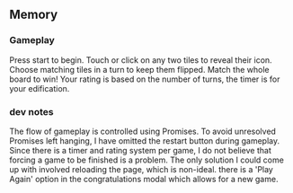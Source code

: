 ## Memory

### Gameplay

Press start to begin.
Touch or click on any two tiles to reveal their icon.
Choose matching tiles in a turn to keep them flipped.
Match the whole board to win!
Your rating is based on the number of turns, the timer is for your edification.

### dev notes

The flow of gameplay is controlled using Promises. To avoid unresolved Promises left hanging, I have omitted the restart button
during gameplay. Since there is a timer and rating system per game, I do not believe that forcing a game to be finished is a 
problem. The only solution I could come up with involved reloading the page, which is non-ideal. there is a 'Play Again' option 
in the congratulations modal which allows for a new game.
